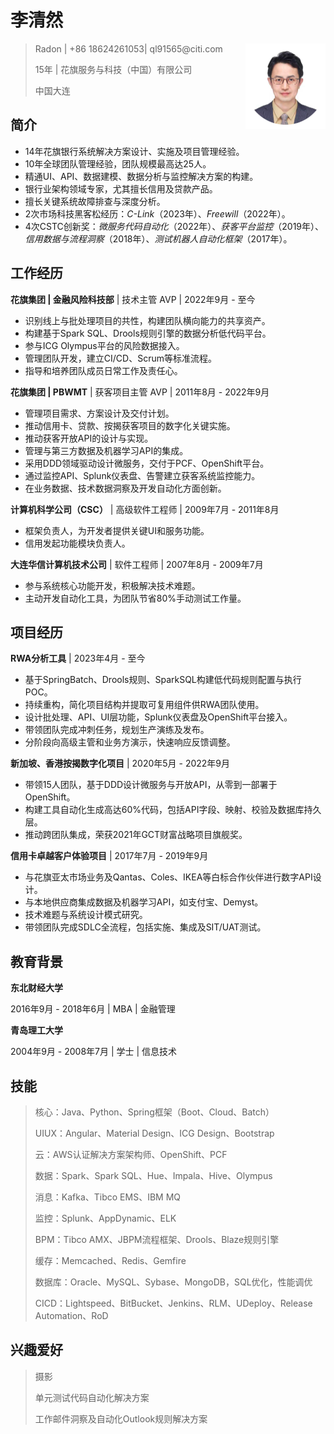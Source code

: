 李清然
==========

> <img src="./Radon-CV.assets/icon-circle.png" alt="Radon-icon" style="float:right; zoom:50%;" />
> Radon | +86 18624261053| ql91565@citi.com
>
> 15年 | 花旗服务与科技（中国）有限公司
>
> 中国大连

简介
-----

- 14年花旗银行系统解决方案设计、实施及项目管理经验。
- 10年全球团队管理经验，团队规模最高达25人。
- 精通UI、API、数据建模、数据分析与监控解决方案的构建。
- 银行业架构领域专家，尤其擅长信用及贷款产品。
- 擅长关键系统故障排查与深度分析。
- 2次市场科技黑客松经历：*C-Link*（2023年）、*Freewill*（2022年）。
- 4次CSTC创新奖：*微服务代码自动化*（2022年）、*获客平台监控*（2019年）、*信用数据与流程洞察*（2018年）、*测试机器人自动化框架*（2017年）。

工作经历
----------

**花旗集团 | 金融风险科技部** | 技术主管 AVP | 2022年9月 - 至今

- 识别线上与批处理项目的共性，构建团队横向能力的共享资产。
- 构建基于Spark SQL、Drools规则引擎的数据分析低代码平台。
- 参与ICG Olympus平台的风险数据接入。
- 管理团队开发，建立CI/CD、Scrum等标准流程。
- 指导和培养团队成员日常工作及责任心。

**花旗集团 | PBWMT** | 获客项目主管 AVP | 2011年8月 - 2022年9月

- 管理项目需求、方案设计及交付计划。
- 推动信用卡、贷款、按揭获客项目的数字化关键实施。
- 推动获客开放API的设计与实现。
- 管理与第三方数据及机器学习API的集成。
- 采用DDD领域驱动设计微服务，交付于PCF、OpenShift平台。
- 通过监控API、Splunk仪表盘、告警建立获客系统监控能力。
- 在业务数据、技术数据洞察及开发自动化方面创新。

**计算机科学公司（CSC）** | 高级软件工程师 | 2009年7月 - 2011年8月

- 框架负责人，为开发者提供关键UI和服务功能。
- 信用发起功能模块负责人。

**大连华信计算机技术公司** | 软件工程师 | 2007年8月 - 2009年7月

- 参与系统核心功能开发，积极解决技术难题。
- 主动开发自动化工具，为团队节省80%手动测试工作量。

项目经历
--------

**RWA分析工具** | 2023年4月 - 至今

- 基于SpringBatch、Drools规则、SparkSQL构建低代码规则配置与执行POC。
- 持续重构，简化项目结构并提取可复用组件供RWA团队使用。
- 设计批处理、API、UI层功能，Splunk仪表盘及OpenShift平台接入。
- 带领团队完成冲刺任务，规划生产演练及发布。
- 分阶段向高级主管和业务方演示，快速响应反馈调整。

**新加坡、香港按揭数字化项目** | 2020年5月 - 2022年9月

- 带领15人团队，基于DDD设计微服务与开放API，从零到一部署于OpenShift。
- 构建工具自动化生成高达60%代码，包括API字段、映射、校验及数据库持久层。
- 推动跨团队集成，荣获2021年GCT财富战略项目旗舰奖。

**信用卡卓越客户体验项目** | 2017年7月 - 2019年9月

- 与花旗亚太市场业务及Qantas、Coles、IKEA等白标合作伙伴进行数字API设计。
- 与本地供应商集成数据及机器学习API，如支付宝、Demyst。
- 技术难题与系统设计模式研究。
- 带领团队完成SDLC全流程，包括实施、集成及SIT/UAT测试。

教育背景
---------

**东北财经大学**

2016年9月 - 2018年6月 | MBA | 金融管理

**青岛理工大学**

2004年9月 - 2008年7月 | 学士 | 信息技术

技能
------

> 核心：Java、Python、Spring框架（Boot、Cloud、Batch）
>
> UIUX：Angular、Material Design、ICG Design、Bootstrap
>
> 云：AWS认证解决方案架构师、OpenShift、PCF
>
> 数据：Spark、Spark SQL、Hue、Impala、Hive、Olympus
>
> 消息：Kafka、Tibco EMS、IBM MQ
>
> 监控：Splunk、AppDynamic、ELK
>
> BPM：Tibco AMX、JBPM流程框架、Drools、Blaze规则引擎
>
> 缓存：Memcached、Redis、Gemfire
>
> 数据库：Oracle、MySQL、Sybase、MongoDB，SQL优化，性能调优
>
> CICD：Lightspeed、BitBucket、Jenkins、RLM、UDeploy、Release Automation、RoD
>

兴趣爱好
---------

> 摄影
>
> 单元测试代码自动化解决方案
>
> 工作邮件洞察及自动化Outlook规则解决方案
